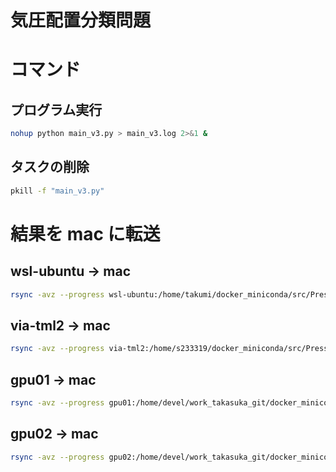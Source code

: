 # 気圧配置分類問題

# コマンド

## プログラム実行

```bash
nohup python main_v3.py > main_v3.log 2>&1 &
```

## タスクの削除

```bash
pkill -f "main_v3.py"
```

# 結果を mac に転送

## wsl-ubuntu → mac

```bash
rsync -avz --progress wsl-ubuntu:/home/takumi/docker_miniconda/src/PressurePattern/results_v3 /Users/takumi0616/Develop/docker_miniconda/src/PressurePattern/result_wsl-ubuntu
```

## via-tml2 → mac

```bash
rsync -avz --progress via-tml2:/home/s233319/docker_miniconda/src/PressurePattern/results_v3 /Users/takumi0616/Develop/docker_miniconda/src/PressurePattern/result_via-tml2
```

## gpu01 → mac

```bash
rsync -avz --progress gpu01:/home/devel/work_takasuka_git/docker_miniconda/src/PressurePattern/results_v3 /Users/takumi0616/Develop/docker_miniconda/src/PressurePattern/result_gpu01
```

## gpu02 → mac

```bash
rsync -avz --progress gpu02:/home/devel/work_takasuka_git/docker_miniconda/src/PressurePattern/results_v3 /Users/takumi0616/Develop/docker_miniconda/src/PressurePattern/result_gpu02
```
